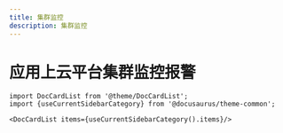 ```yaml
---
title: 集群监控
description: 集群监控
---
```



#  应用上云平台集群监控报警


```mdx-code-block
import DocCardList from '@theme/DocCardList';
import {useCurrentSidebarCategory} from '@docusaurus/theme-common';

<DocCardList items={useCurrentSidebarCategory().items}/>
```